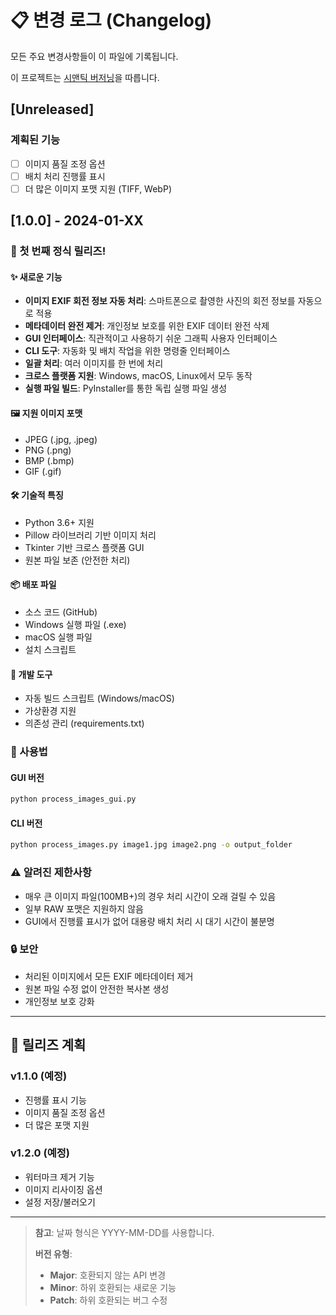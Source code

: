 # 📋 변경 로그 (Changelog)

모든 주요 변경사항들이 이 파일에 기록됩니다.

이 프로젝트는 [시맨틱 버저닝](https://semver.org/lang/ko/)을 따릅니다.

## [Unreleased]

### 계획된 기능
- [ ] 이미지 품질 조정 옵션
- [ ] 배치 처리 진행률 표시
- [ ] 더 많은 이미지 포맷 지원 (TIFF, WebP)

## [1.0.0] - 2024-01-XX

### 🎉 첫 번째 정식 릴리즈!

#### ✨ 새로운 기능
- **이미지 EXIF 회전 정보 자동 처리**: 스마트폰으로 촬영한 사진의 회전 정보를 자동으로 적용
- **메타데이터 완전 제거**: 개인정보 보호를 위한 EXIF 데이터 완전 삭제
- **GUI 인터페이스**: 직관적이고 사용하기 쉬운 그래픽 사용자 인터페이스
- **CLI 도구**: 자동화 및 배치 작업을 위한 명령줄 인터페이스
- **일괄 처리**: 여러 이미지를 한 번에 처리
- **크로스 플랫폼 지원**: Windows, macOS, Linux에서 모두 동작
- **실행 파일 빌드**: PyInstaller를 통한 독립 실행 파일 생성

#### 🖼️ 지원 이미지 포맷
- JPEG (.jpg, .jpeg)
- PNG (.png)
- BMP (.bmp)
- GIF (.gif)

#### 🛠️ 기술적 특징
- Python 3.6+ 지원
- Pillow 라이브러리 기반 이미지 처리
- Tkinter 기반 크로스 플랫폼 GUI
- 원본 파일 보존 (안전한 처리)

#### 📦 배포 파일
- 소스 코드 (GitHub)
- Windows 실행 파일 (.exe)
- macOS 실행 파일
- 설치 스크립트

#### 🔧 개발 도구
- 자동 빌드 스크립트 (Windows/macOS)
- 가상환경 지원
- 의존성 관리 (requirements.txt)

### 📝 사용법

#### GUI 버전
```bash
python process_images_gui.py
```

#### CLI 버전
```bash
python process_images.py image1.jpg image2.png -o output_folder
```

### ⚠️ 알려진 제한사항
- 매우 큰 이미지 파일(100MB+)의 경우 처리 시간이 오래 걸릴 수 있음
- 일부 RAW 포맷은 지원하지 않음
- GUI에서 진행률 표시가 없어 대용량 배치 처리 시 대기 시간이 불분명

### 🔒 보안
- 처리된 이미지에서 모든 EXIF 메타데이터 제거
- 원본 파일 수정 없이 안전한 복사본 생성
- 개인정보 보호 강화

---

## 📅 릴리즈 계획

### v1.1.0 (예정)
- 진행률 표시 기능
- 이미지 품질 조정 옵션
- 더 많은 포맷 지원

### v1.2.0 (예정)  
- 워터마크 제거 기능
- 이미지 리사이징 옵션
- 설정 저장/불러오기

---

> **참고**: 날짜 형식은 YYYY-MM-DD를 사용합니다.
> 
> **버전 유형**:
> - **Major**: 호환되지 않는 API 변경
> - **Minor**: 하위 호환되는 새로운 기능
> - **Patch**: 하위 호환되는 버그 수정 